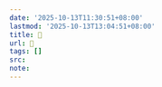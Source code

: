 ```yaml
---
date: '2025-10-13T11:30:51+08:00'
lastmod: '2025-10-13T13:04:51+08:00'
title: 󰧘
url: 󰧘
tags: []
src:
note:
---
```

